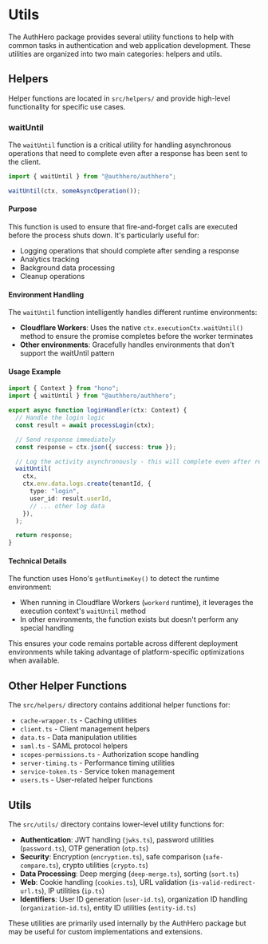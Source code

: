 # Utils

The AuthHero package provides several utility functions to help with common tasks in authentication and web application development. These utilities are organized into two main categories: helpers and utils.

## Helpers

Helper functions are located in `src/helpers/` and provide high-level functionality for specific use cases.

### waitUntil

The `waitUntil` function is a critical utility for handling asynchronous operations that need to complete even after a response has been sent to the client.

```typescript
import { waitUntil } from "@authhero/authhero";

waitUntil(ctx, someAsyncOperation());
```

#### Purpose

This function is used to ensure that fire-and-forget calls are executed before the process shuts down. It's particularly useful for:

- Logging operations that should complete after sending a response
- Analytics tracking
- Background data processing
- Cleanup operations

#### Environment Handling

The `waitUntil` function intelligently handles different runtime environments:

- **Cloudflare Workers**: Uses the native `ctx.executionCtx.waitUntil()` method to ensure the promise completes before the worker terminates
- **Other environments**: Gracefully handles environments that don't support the waitUntil pattern

#### Usage Example

```typescript
import { Context } from "hono";
import { waitUntil } from "@authhero/authhero";

export async function loginHandler(ctx: Context) {
  // Handle the login logic
  const result = await processLogin(ctx);

  // Send response immediately
  const response = ctx.json({ success: true });

  // Log the activity asynchronously - this will complete even after response is sent
  waitUntil(
    ctx,
    ctx.env.data.logs.create(tenantId, {
      type: "login",
      user_id: result.userId,
      // ... other log data
    }),
  );

  return response;
}
```

#### Technical Details

The function uses Hono's `getRuntimeKey()` to detect the runtime environment:

- When running in Cloudflare Workers (`workerd` runtime), it leverages the execution context's `waitUntil` method
- In other environments, the function exists but doesn't perform any special handling

This ensures your code remains portable across different deployment environments while taking advantage of platform-specific optimizations when available.

## Other Helper Functions

The `src/helpers/` directory contains additional helper functions for:

- `cache-wrapper.ts` - Caching utilities
- `client.ts` - Client management helpers
- `data.ts` - Data manipulation utilities
- `saml.ts` - SAML protocol helpers
- `scopes-permissions.ts` - Authorization scope handling
- `server-timing.ts` - Performance timing utilities
- `service-token.ts` - Service token management
- `users.ts` - User-related helper functions

## Utils

The `src/utils/` directory contains lower-level utility functions for:

- **Authentication**: JWT handling (`jwks.ts`), password utilities (`password.ts`), OTP generation (`otp.ts`)
- **Security**: Encryption (`encryption.ts`), safe comparison (`safe-compare.ts`), crypto utilities (`crypto.ts`)
- **Data Processing**: Deep merging (`deep-merge.ts`), sorting (`sort.ts`)
- **Web**: Cookie handling (`cookies.ts`), URL validation (`is-valid-redirect-url.ts`), IP utilities (`ip.ts`)
- **Identifiers**: User ID generation (`user-id.ts`), organization ID handling (`organization-id.ts`), entity ID utilities (`entity-id.ts`)

These utilities are primarily used internally by the AuthHero package but may be useful for custom implementations and extensions.
